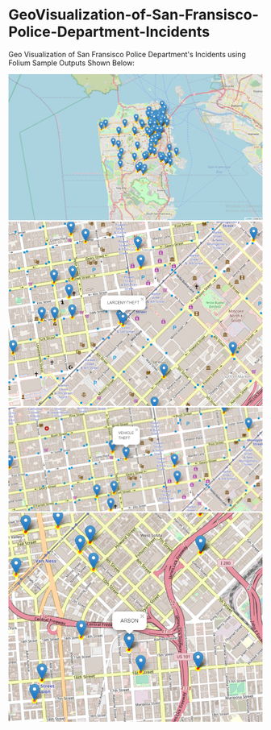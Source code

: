 # GeoVisualization-of-San-Fransisco-Police-Department-Incidents
Geo Visualization of San Fransisco Police Department's Incidents using Folium 
Sample Outputs Shown Below: 


![](sample%20outputs/output1.png)
![](sample%20outputs/output2.png)
![](sample%20outputs/output3.png)
![](sample%20outputs/output4.png)
